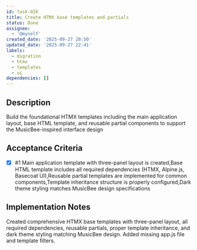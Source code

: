 ```yaml
---
id: task-026
title: Create HTMX base templates and partials
status: Done
assignee:
  - '@myself'
created_date: '2025-09-27 20:50'
updated_date: '2025-09-27 22:41'
labels:
  - migration
  - htmx
  - templates
  - ui
dependencies: []
---
```


## Description

Build the foundational HTMX templates including the main application layout, base HTML template, and reusable partial components to support the MusicBee-inspired interface design

## Acceptance Criteria
<!-- AC:BEGIN -->
- [x] #1 Main application template with three-panel layout is created,Base HTML template includes all required dependencies (HTMX, Alpine.js, Basecoat UI),Reusable partial templates are implemented for common components,Template inheritance structure is properly configured,Dark theme styling matches MusicBee design specifications
<!-- AC:END -->

## Implementation Notes

Created comprehensive HTMX base templates with three-panel layout, all required dependencies, reusable partials, proper template inheritance, and dark theme styling matching MusicBee design. Added missing app.js file and template filters.

